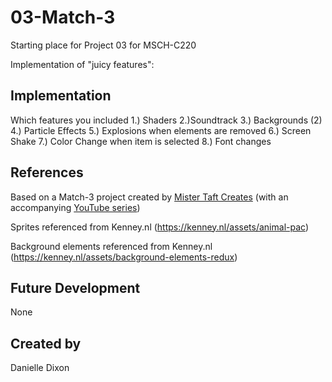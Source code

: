 # 03-Match-3
Starting place for Project 03 for MSCH-C220

Implementation of "juicy features":

## Implementation
Which features you included
1.) Shaders 
2.)Soundtrack 
3.) Backgrounds (2)
4.) Particle Effects 
5.) Explosions when elements are removed 
6.) Screen Shake 
7.) Color Change when item is selected 
8.) Font changes

## References
Based on a Match-3 project created by [Mister Taft Creates](https://github.com/mistertaftcreates/Godot_match_3) (with an accompanying [YouTube series](https://www.youtube.com/playlist?list=PL4vbr3u7UKWqwQlvwvgNcgDL1p_3hcNn2))

Sprites referenced from Kenney.nl (https://kenney.nl/assets/animal-pac)

Background elements referenced from Kenney.nl (https://kenney.nl/assets/background-elements-redux)

## Future Development
None

## Created by
Danielle Dixon


